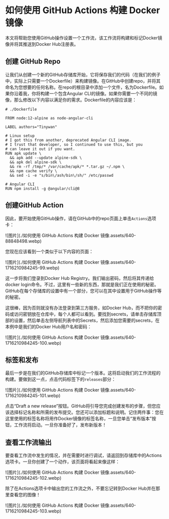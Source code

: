 # 如何使用 GitHub Actions 构建 Docker 镜像

本文将帮助您使用GitHub操作设置一个工作流，该工作流将构建和标记Docker镜像并将其推送到Docker Hub注册表。

## **创建 GitHub Repo**

让我们从创建一个新的GitHub存储库开始，它将保存我们的代码（在我们的例子中，实际上只需要一个Dockerfile）来构建镜像。在GitHub中创建repo，并将其命名为您想要的任何名称。在repo的根目录中添加一个文件，名为Dockerfile。如果你沿着我，你将构建一个包含Angular CLI的镜像。如果你需要一个不同的镜像，那么修改以下内容以满足你的需求。Dockerfile的内容应该是：

```
# ./Dockerfile

FROM node:12-alpine as node-angular-cli

LABEL authors="Tinywan"

# Linux setup
# I got this from another, deprecated Angular CLI image.
# I trust that developer, so I continued to use this, but you
# can leave it out if you want.
RUN apk update \
  && apk add --update alpine-sdk \
  && apk del alpine-sdk \
  && rm -rf /tmp/* /var/cache/apk/* *.tar.gz ~/.npm \
  && npm cache verify \
  && sed -i -e "s/bin\/ash/bin\/sh/" /etc/passwd

# Angular CLI
RUN npm install -g @angular/cli@8
```

## **创建GitHub Action**

因此，要开始使用GitHub操作，请在GitHub中的repo页面上单击`Actions`选项卡：

![图片](./如何使用 GitHub Actions 构建 Docker 镜像.assets/640-88848498.webp)

您现在应该看到一个类似于以下内容的页面：

![图片](./如何使用 GitHub Actions 构建 Docker 镜像.assets/640-1716210984245-99.webp)

这一步将我们登录到Docker Hub Registry。我们输出密码，然后将其传递给docker login命令。不过，这里有一些新的东西，那就是我们正在使用的秘密。GitHub在每个存储库的设置中有一个部分，您可以在其中设置用于GitHub操作等的秘密。

这很棒，因为否则就没有办法登录到第三方服务，如Docker Hub，而不把你的密码或访问密钥放在仓库中，每个人都可以看到。要找到secrets，请单击存储库顶部的设置，然后单击左侧导航列表中的Secrets，然后添加您需要的secrets，在本例中是我们的Docker Hub用户名和密码：

![图片](./如何使用 GitHub Actions 构建 Docker 镜像.assets/640-1716210984245-100.webp)

## **标签和发布**

最后一步是在我们的GitHub存储库中标记一个版本。这将启动我们的工作流程的构建。要做到这一点，点击代码标签下的`releases`部分：

![图片](./如何使用 GitHub Actions 构建 Docker 镜像.assets/640-1716210984245-101.webp)

点击“Draft a new release”按钮。GitHub将引导您完成创建发布的步骤，但您应该选择标记名称和所需的发布提交。您还可以添加标题和说明。记住两件事：您在这里使用的标签名称将用作Docker镜像的标签名称，一旦您单击“发布版本”按钮，工作流将启动。一旦你准备好了，发布新版本！

## **查看工作流输出**

要查看工作流中发生的情况，并在需要时进行调试，请返回到存储库中的Actions选项卡。一旦你创建了一个动作，该页面将看起来像这样：

![图片](./如何使用 GitHub Actions 构建 Docker 镜像.assets/640-1716210984245-102.webp)

除了在Actions选项卡中输出您的工作流之外，不要忘记转到Docker Hub并在那里查看您的图像！

![图片](./如何使用 GitHub Actions 构建 Docker 镜像.assets/640-1716210984245-103.webp)